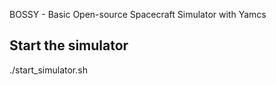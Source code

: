BOSSY - Basic Open-source Spacecraft Simulator with Yamcs

## Start the simulator
./start_simulator.sh